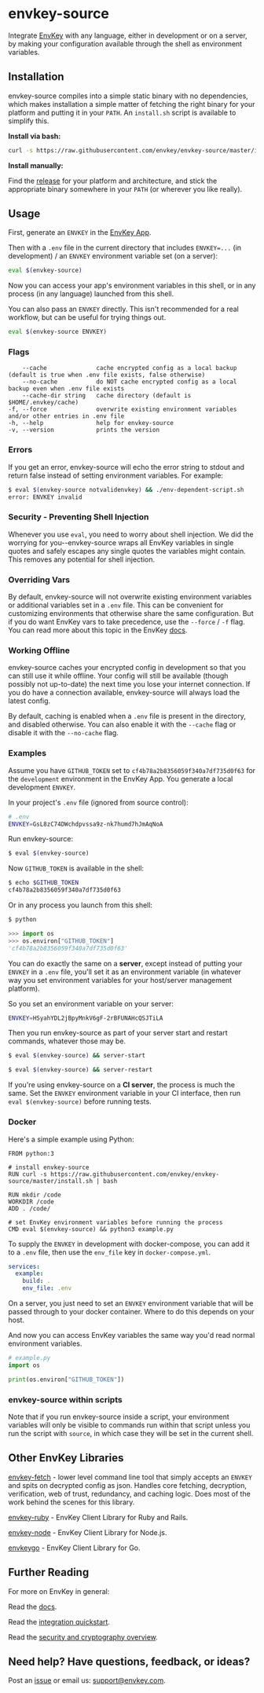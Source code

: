 # envkey-source

Integrate [EnvKey](https://www.envkey.com) with any language, either in development or on a server, by making your configuration available through the shell as environment variables.

## Installation

envkey-source compiles into a simple static binary with no dependencies, which makes installation a simple matter of fetching the right binary for your platform and putting it in your `PATH`. An `install.sh` script is available to simplify this.

**Install via bash:**

```bash
curl -s https://raw.githubusercontent.com/envkey/envkey-source/master/install.sh | bash
```

**Install manually:**

Find the [release](https://github.com/envkey/envkey-source/releases) for your platform and architecture, and stick the appropriate binary somewhere in your `PATH` (or wherever you like really).

## Usage

First, generate an `ENVKEY` in the [EnvKey App](https://github.com/envkey/envkey-app).

Then with a `.env` file in the current directory that includes `ENVKEY=...` (in development) / an `ENVKEY` environment variable set (on a server):

```bash
eval $(envkey-source)
```

Now you can access your app's environment variables in this shell, or in any process (in any language) launched from this shell.

You can also pass an `ENVKEY` directly. This isn't recommended for a real workflow, but can be useful for trying things out.

```bash
eval $(envkey-source ENVKEY)
```

### Flags

```text
    --cache              cache encrypted config as a local backup (default is true when .env file exists, false otherwise)
    --no-cache           do NOT cache encrypted config as a local backup even when .env file exists
    --cache-dir string   cache directory (default is $HOME/.envkey/cache)
-f, --force              overwrite existing environment variables and/or other entries in .env file
-h, --help               help for envkey-source
-v, --version            prints the version
```

### Errors

If you get an error, envkey-source will echo the error string to stdout and return false instead of setting environment variables. For example:

```bash
$ eval $(envkey-source notvalidenvkey) && ./env-dependent-script.sh
error: ENVKEY invalid
```

### Security - Preventing Shell Injection

Whenever you use `eval`, you need to worry about shell injection. We did the worrying for you--envkey-source wraps all EnvKey variables in single quotes and safely escapes any single quotes the variables might contain. This removes any potential for shell injection.

### Overriding Vars

By default, envkey-source will not overwrite existing environment variables or additional variables set in a `.env` file. This can be convenient for customizing environments that otherwise share the same configuration. But if you do want EnvKey vars to take precedence, use the `--force` / `-f` flag. You can read more about this topic in the EnvKey [docs](https://docs.envkey.com/overriding-envkey-variables.html).

### Working Offline

envkey-source caches your encrypted config in development so that you can still use it while offline. Your config will still be available (though possibly not up-to-date) the next time you lose your internet connection. If you do have a connection available, envkey-source will always load the latest config.

By default, caching is enabled when a `.env` file is present in the directory, and disabled otherwise. You can also enable it with the `--cache` flag or disable it with the `--no-cache` flag.

### Examples

Assume you have `GITHUB_TOKEN` set to `cf4b78a2b8356059f340a7df735d0f63` for the `development` environment in the EnvKey App. You generate a local development `ENVKEY`.

In your project's `.env` file (ignored from source control):

```bash
# .env
ENVKEY=GsL8zC74DWchdpvssa9z-nk7humd7hJmAqNoA
```

Run envkey-source:

```bash
$ eval $(envkey-source)
```

Now `GITHUB_TOKEN` is available in the shell:

```bash
$ echo $GITHUB_TOKEN
cf4b78a2b8356059f340a7df735d0f63
```

Or in any process you launch from this shell:

```bash
$ python
```

```python
>>> import os
>>> os.environ["GITHUB_TOKEN"]
'cf4b78a2b8356059f340a7df735d0f63'
```

You can do exactly the same on a **server**, except instead of putting your `ENVKEY` in a `.env` file, you'll set it as an environment variable (in whatever way you set environment variables for your host/server management platform).

So you set an environment variable on your server:

```bash
ENVKEY=HSyahYDL2jBpyMnkV6gF-2rBFUNAHcQSJTiLA
```

Then you run envkey-source as part of your server start and restart commands, whatever those may be.

```bash
$ eval $(envkey-source) && server-start
```

```bash
$ eval $(envkey-source) && server-restart
```

If you're using envkey-source on a **CI server**, the process is much the same. Set the `ENVKEY` environment variable in your CI interface, then run `eval $(envkey-source)` before running tests.

### Docker

Here's a simple example using Python:

```docker
FROM python:3

# install envkey-source
RUN curl -s https://raw.githubusercontent.com/envkey/envkey-source/master/install.sh | bash

RUN mkdir /code
WORKDIR /code
ADD . /code/

# set EnvKey environment variables before running the process
CMD eval $(envkey-source) && python3 example.py
```

To supply the `ENVKEY` in development with docker-compose, you can add it to a `.env` file, then use the `env_file` key in `docker-compose.yml`.

```yml
services:
  example:
    build: .
    env_file: .env
```

On a server, you just need to set an `ENVKEY` environment variable that will be passed through to your docker container. Where to do this depends on your host.

And now you can access EnvKey variables the same way you'd read normal environment variables.

```python
# example.py
import os

print(os.environ["GITHUB_TOKEN"])
```

### envkey-source within scripts

Note that if you run envkey-source inside a script, your environment variables will only be visible to commands run within that script unless you run the script with `source`, in which case they will be set in the current shell.

## Other EnvKey Libraries

[envkey-fetch](https://github.com/envkey/envkey-fetch) - lower level command line tool that simply accepts an `ENVKEY` and spits on decrypted config as json. Handles core fetching, decryption, verification, web of trust, redundancy, and caching logic. Does most of the work behind the scenes for this library.

[envkey-ruby](https://github.com/envkey/envkey-fetch) - EnvKey Client Library for Ruby and Rails.

[envkey-node](https://github.com/envkey/envkey-node) - EnvKey Client Library for Node.js.

[envkeygo](https://github.com/envkey/envkeygo) - EnvKey Client Library for Go.

## Further Reading

For more on EnvKey in general:

Read the [docs](https://docs.envkey.com).

Read the [integration quickstart](https://docs.envkey.com/integration-quickstart.html).

Read the [security and cryptography overview](https://security.envkey.com).

## Need help? Have questions, feedback, or ideas?

Post an [issue](https://github.com/envkey/envkey-source/issues) or email us: [support@envkey.com](mailto:support@envkey.com).
